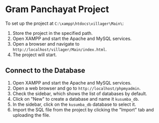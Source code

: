 # Gram Panchayat Project
To set up the project at `C:\xampp\htdocs\villager\Main\`:
1. Store the project in the specified path.
2. Open XAMPP and start the Apache and MySQL services.
3. Open a browser and navigate to `http://localhost/villager/Main/index.html`.
4. The project will start.

## Connect to the Database
1. Open XAMPP and start the Apache and MySQL services.
2. Open a web browser and go to `http://localhost/phpmyadmin`.
3. Check the sidebar, which shows the list of databases by default.
4. Click on "New" to create a database and name it `kusumba_db`.
5. In the sidebar, click on the `kusumba_db` database to select it.
6. Import the SQL file from the project by clicking the "Import" tab and uploading the file.

